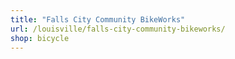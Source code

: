 ```yaml
---
title: "Falls City Community BikeWorks"
url: /louisville/falls-city-community-bikeworks/
shop: bicycle
---
```

